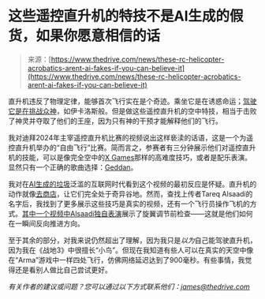 <!--yml

category: 未分类

date: 2024-05-29 12:43:04

-->

# 这些遥控直升机的特技不是AI生成的假货，如果你愿意相信的话

> 来源：[https://www.thedrive.com/news/these-rc-helicopter-acrobatics-arent-ai-fakes-if-you-can-believe-it](https://www.thedrive.com/news/these-rc-helicopter-acrobatics-arent-ai-fakes-if-you-can-believe-it)

直升机违反了物理定律，能够首次飞行实在是个奇迹。乘坐它是在诱惑命运；[驾驶它是在挑战众神](https://www.thedrive.com/new-cars/bell-let-me-co-pilot-a-helicopter-to-the-indy-500-to-beat-the-traffic)，如伊卡洛斯般。但是做这些遥控直升机的空中特技，相当于击败了神灵并夺取了他们的王座，因为只有神的干预才能解释他们的飞行。

我对迪拜2024年主宰遥控直升机比赛的视频说出这样亵渎的话语，这是一个为遥控直升机举办的“自由飞行”比赛。简而言之，参赛者有三分钟展示他们对遥控直升机的技能，可以是像完全空中的[X Games](https://www.thedrive.com/news/2047/remembering-dave-mirra-bmx-icon-and-rallycross-driver)那样的高难度技巧，或者是配乐表演。显然只有一个正确的歌曲选择：[Geddan](https://knowyourmeme.com/memes/get-down-geddan)。

我对在[AI生成的垃圾](https://www.thedrive.com/news/minis-new-ai-marketing-campaign-is-straight-out-of-black-mirror)泛滥的互联网时代看到这个视频的最初反应是怀疑。直升机的动作就像[去商店](https://www.youtube.com/watch?v=iRZ2Sh5-XuM)，让它们完全处于奇异谷地。然而，查找上传者Tareq Alsaadi的名字后，我找到了更多展示这些技巧是真实的视频，还有一个飞行员操作飞机的方式。[其中一个视频中Alsaadi独自表演](https://www.instagram.com/p/C3KXQBBBN82/?hl=en)展示了旋翼调节前检查——这就是他们如何在一瞬间反向推进方向。

至于其余的部分，对我来说仍然超出了理解，因为我只是*以为*自己能驾驶直升机，因为我在《战地3》中很擅长“小鸟”。但现在我知道有些人可以在真实的天空中像在“Arma”游戏中一样四处飞行，仿佛网络延迟达到了900毫秒。有些事情，我觉得还是看别人做比自己尝试更好。

*有关作者的建议或问题？您可以通过以下方式联系他们：james@thedrive.com*
